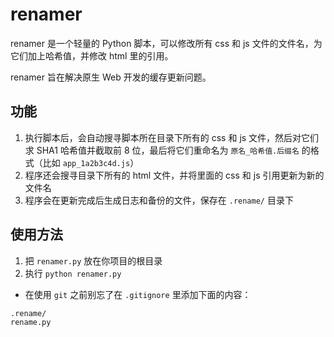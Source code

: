 # renamer

renamer 是一个轻量的 Python 脚本，可以修改所有 css 和 js 文件的文件名，为它们加上哈希值，并修改 html 里的引用。

renamer 旨在解决原生 Web 开发的缓存更新问题。

## 功能

1. 执行脚本后，会自动搜寻脚本所在目录下所有的 css 和 js 文件，然后对它们求 SHA1 哈希值并截取前 8 位，最后将它们重命名为 `原名_哈希值.后缀名` 的格式（比如 `app_1a2b3c4d.js`）
2. 程序还会搜寻目录下所有的 html 文件，并将里面的 css 和 js 引用更新为新的文件名
3. 程序会在更新完成后生成日志和备份的文件，保存在 `.rename/` 目录下

## 使用方法

1. 把 `renamer.py` 放在你项目的根目录
2. 执行 `python renamer.py`

* 在使用 `git` 之前别忘了在 `.gitignore` 里添加下面的内容：

```text
.rename/
rename.py
```
